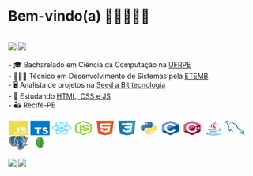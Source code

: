 ### <h1>Bem-vindo(a) 🦸🏽‍♂️🦸🏽‍</h1>
<br>
<div>
 <a href = "mailto:lucasaraujoti73@gmail.com "><img src="https://img.shields.io/badge/-Gmail-%23333?style=for-the-badge&logo=gmail&logoColor=red" target="_blank"></a>
<a href="https://www.linkedin.com/in/lucas-ara%C3%BAjo-9a80a419a/" target="_blank"><img src="https://img.shields.io/badge/-LinkedIn-%230077B5?style=for-the-badge&logo=linkedin&logoColor=white" target="_blank"></a> 
  </div>
<br>
- 🎓 Bacharelado em Ciência da Computação na <a href="http://www.ufrpe.br/br/content/bacharelado-em-ci%C3%AAncia-da-computa%C3%A7%C3%A3o">UFRPE</a> <br>
- 👨🏽‍💻 Técnico em Desenvolvimento de Sistemas pela <a href="https://www.instagram.com/etemiguelbatista/">ETEMB</a> <br>
- 🖥 Analista de projetos na <a href="https://seedabit.org.br/">Seed a Bit tecnologia</a> <br>
- 👾 Estudando <a href="https://github.com/LucasAraujoBR/HTML_CSS_JS">HTML, CSS e JS</a> <br>
- 🏜  Recife-PE
   

<br>
 <div style="display: inline_block"><br>
  <img align="center" alt="Javascript" height="30" width="40" src="https://raw.githubusercontent.com/devicons/devicon/master/icons/javascript/javascript-plain.svg">
  <img align="center" alt="Typescript" height="30" width="40" src="https://raw.githubusercontent.com/devicons/devicon/master/icons/typescript/typescript-plain.svg">
  <img align="center" alt="ReactJS" height="30" width="40" src="https://raw.githubusercontent.com/devicons/devicon/master/icons/react/react-original.svg">
  <img align="center" alt="NodeJS" height="30" width="40" src="https://raw.githubusercontent.com/devicons/devicon/master/icons/nodejs/nodejs-original.svg">
  <img align="center" alt="HTML5" height="30" width="40" src="https://raw.githubusercontent.com/devicons/devicon/master/icons/html5/html5-original.svg">
  <img align="center" alt="CSS3" height="30" width="40" src="https://raw.githubusercontent.com/devicons/devicon/master/icons/css3/css3-original.svg">
  <img align="center" alt="Python" height="30" width="40" src="https://raw.githubusercontent.com/devicons/devicon/master/icons/python/python-original.svg">
  <img align="center" alt="C" height="30" width="40" src="https://raw.githubusercontent.com/devicons/devicon/master/icons/c/c-original.svg">
  <img align="center" alt="C++" height="30" width="40" src="https://raw.githubusercontent.com/devicons/devicon/master/icons/cplusplus/cplusplus-original.svg">
  <img align="center" alt="Java" height="30" width="40" src="https://raw.githubusercontent.com/devicons/devicon/master/icons/java/java-original.svg">
  <img align="center" alt="MySql" height="30" width="40" src="https://raw.githubusercontent.com/devicons/devicon/master/icons/mysql/mysql-original.svg">
  <img align="center" alt="postgreSql" height="30" width="40" src="https://raw.githubusercontent.com/devicons/devicon/master/icons/postgresql/postgresql-original.svg">
  <img align="center" alt="MongoDB" height="30" width="40" src="https://raw.githubusercontent.com/devicons/devicon/master/icons/mongodb/mongodb-original.svg">
</div>
<br>
<div>
    <a href="https://github.com/LucasAraujoBR">
    <img height="180em" src="https://github-readme-stats.vercel.app/api?username=LucasAraujoBR&show_icons=true&theme=tokyonight&include_all_commits=true&count_private=true"/>
    <img height="180em" src="https://github-readme-stats.vercel.app/api/top-langs/?username=LucasAraujoBR&layout=compact&langs_count=7&theme=tokyonight"/>
</div>


  
  

